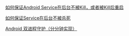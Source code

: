 [如何保证Android Service在后台不被Kill，或者被Kill后重启](https://blog.csdn.net/nicolasyan/article/details/50767153)

[如何保证Service在后台不被杀死](https://blog.csdn.net/weixin_41101173/article/details/79719617)


[Android 双进程守护（分分钟实现）](https://blog.csdn.net/LiuYangQiao/article/details/52768813)

